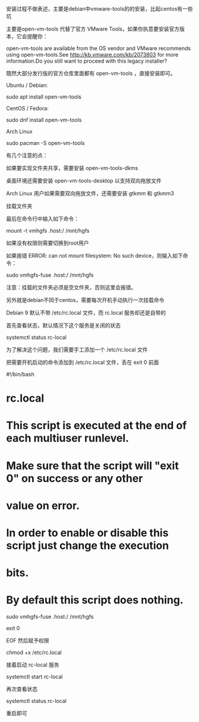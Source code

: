 安装过程不做表述，主要是debian中vmware-tools的的安装，比起centos有一些坑

主要是open-vm-tools 代替了官方 VMware Tools，如果你执意要安装官方版本，它会提醒你：

open-vm-tools are available from the OS vendor and VMware recommends using open-vm-tools.See http://kb.vmware.com/kb/2073803 for more information.Do you still want to proceed with this legacy installer?

既然大部分发行版的官方仓库里面都有 open-vm-tools ，直接安装即可。

Ubuntu / Debian:

sudo apt install open-vm-tools

CentOS / Fedora:

sudo dnf install open-vm-tools

Arch Linux

sudo pacman -S open-vm-tools

有几个注意的点：

如果要实现文件夹共享，需要安装 open-vm-tools-dkms

桌面环境还需要安装 open-vm-tools-desktop 以支持双向拖放文件

Arch Linux 用户如果需要双向拖放文件，还需要安装 gtkmm 和 gtkmm3

挂载文件夹

最后在命令行中输入如下命令：

mount -t vmhgfs .host:/ /mnt/hgfs

如果没有权限则需要切换到root用户

如果报错 ERROR: can not mount filesystem: No such device，则输入如下命令：

sudo vmhgfs-fuse .host:/ /mnt/hgfs

注意：挂载的文件夹必须是空文件夹，否则这里会报错。

另外就是debian不同于centos，需要每次开机手动执行一次挂载命令

Debian 9 默认不带 /etc/rc.local 文件，而 rc.local 服务却还是自带的

首先查看状态，默认情况下这个服务是关闭的状态

systemctl status rc-local

为了解决这个问题，我们需要手工添加一个 /etc/rc.local 文件

把需要开机启动的命令添加到 /etc/rc.local 文件，丢在 exit 0 前面

#!/bin/bash

# rc.local

# This script is executed at the end of each multiuser runlevel.

# Make sure that the script will "exit 0" on success or any other

# value on error.

#

# In order to enable or disable this script just change the execution

# bits.

#

# By default this script does nothing.

sudo vmhgfs-fuse .host:/ /mnt/hgfs

exit 0

EOF
然后赋予权限

chmod +x /etc/rc.local

接着启动 rc-local 服务

systemctl start rc-local

再次查看状态

systemctl status rc-local

重启即可
